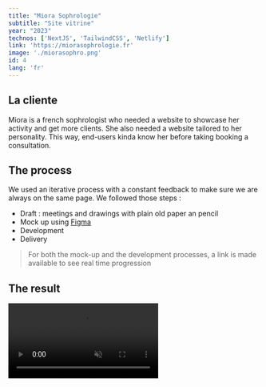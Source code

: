 ```yaml
---
title: "Miora Sophrologie"
subtitle: "Site vitrine"
year: "2023"
technos: ['NextJS', 'TailwindCSS', 'Netlify']
link: 'https://miorasophrologie.fr'
image: './miorasophro.png'
id: 4
lang: 'fr'
---
```


## La cliente

Miora is a french sophrologist who needed a website to showcase her activity and get more clients. She also needed a website tailored to her personality. This way, end-users kinda know her before taking booking a consultation. 

## The process

We used an iterative process with a constant feedback to make sure we are always on the same page. We followed those steps :

- Draft : meetings and drawings with plain old paper an pencil
- Mock up using [Figma](https://www.figma.com/)
- Development
- Delivery

> For both the mock-up and the development processes, a link is made available to see real time progression


## The result



<video src="/screen_recording_miora.mp4" type="video/mp4" controls autoplay loop muted>

[Visit website](https://miorasophrologie.fr)


## The feedback

« J’ai fait appel à William pour la construction de mon site web ! Il est à l’écoute de vos besoin ! Je savais que j’allais être bien accompagnée pour le développement de mon site web ! Il a réussi à faire transparaître l’image que je voulais véhiculer avec ce site ! Il est également à l’écoute disponible pour toute question ou remarque. Merci pour ton travail ! Je n’hésiterai pas à faire appel à William pour une refonte ou une mise à jour de mon site ! Il vous livre un produit de qualité, qui répond à vos besoin ! Je vous le recommande »

[Get in touch]()
